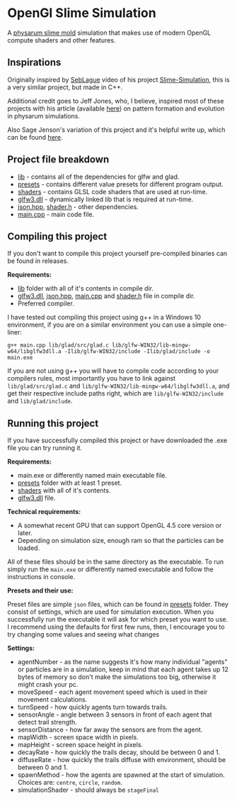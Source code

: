 # OpenGl Slime Simulation
A [physarum slime mold](https://en.wikipedia.org/wiki/Physarum_polycephalum) simulation that makes use of modern OpenGL compute shaders and other features.

## Inspirations
Originally inspired by [SebLague](https://github.com/SebLague) video of his project [Slime-Simulation](https://github.com/SebLague/Slime-Simulation), this is a very similar project, but made in C++.

Additional credit goes to Jeff Jones, who, I believe, inspired most of these projects with his article (available [here](https://uwe-repository.worktribe.com/output/980579)) on pattern formation and evolution in physarum simulations.

Also Sage Jenson's variation of this project and it's helpful write up, which can be found [here](https://sagejenson.com/physarum).

## Project file breakdown
- [lib](lib) - contains all of the dependencies for glfw and glad.
- [presets](presets) - contains different value presets for different program output.
- [shaders](shaders) - contains GLSL code shaders that are used at run-time.
- [glfw3.dll](glfw3.dll) - dynamically linked lib that is required at run-time.
- [json.hpp](json.hpp), [shader.h](shader.h) - other dependencies.
- [main.cpp](main.cpp) - main code file.

## Compiling this project
If you don't want to compile this project yourself pre-compiled binaries can be found in releases.

**Requirements:**
- [lib](lib) folder with all of it's contents in compile dir.
- [glfw3.dll](glfw3.dll), [json.hpp](json.hpp), [main.cpp](main.cpp) and [shader.h](shader.h) file in compile dir.
- Preferred compiler.

I have tested out compiling this project using g++ in a Windows 10 environment, if you are on a similar environment you can use a simple one-liner:
```
g++ main.cpp lib/glad/src/glad.c lib/glfw-WIN32/lib-mingw-w64/libglfw3dll.a -Ilib/glfw-WIN32/include -Ilib/glad/include -o main.exe
```

If you are not using g++ you will have to compile code according to your compilers rules, most importantly you have to link against ```lib/glad/src/glad.c``` and ```lib/glfw-WIN32/lib-mingw-w64/libglfw3dll.a```, and get their respective include paths right, which are ```lib/glfw-WIN32/include``` and ```lib/glad/include```.

## Running this project

If you have successfully compiled this project or have downloaded the .exe file you can try running it.

**Requirements:**
- main.exe or differently named main executable file.
- [presets](presets) folder with at least 1 preset.
- [shaders](folder) with all of it's contents.
- [glfw3.dll](glfw3.dll) file.

**Technical requirements:**
- A somewhat recent GPU that can support OpenGL 4.5 core version or later.
- Depending on simulation size, enough ram so that the particles can be loaded.

All of these files should be in the same directory as the executable. To run simply run the ```main.exe``` or differently named executable and follow the instructions in console.

**Presets and their use:**

Preset files are simple ```json``` files, which can be found in [presets](presets) folder. They consist of settings, which are used for simulation execution. When you successfully run the executable it will ask for which preset you want to use. I recommend using the defaults for first few runs, then, I encourage you to try changing some values and seeing what changes

**Settings:**
- agentNumber - as the name suggests it's how many individual "agents" or particles are in a simulation, keep in mind that each agent takes up 12 bytes of memory so don't make the simulations too big, otherwise it might crash your pc.
- moveSpeed - each agent movement speed which is used in their movement calculations.
- turnSpeed - how quickly agents turn towards trails.
- sensorAngle - angle between 3 sensors in front of each agent that detect trail strength.
- sensorDistance - how far away the sensors are from the agent.
- mapWidth - screen space width in pixels.
- mapHeight - screen space height in pixels.
- decayRate - how quickly the trails decay, should be between 0 and 1.
- diffuseRate - how quickly the trails diffuse with environment, should be between 0 and 1.
- spawnMethod - how the agents are spawned at the start of simulation. Choices are: ```centre```, ```circle```, ```random```.
- simulationShader - should always be ```stageFinal```